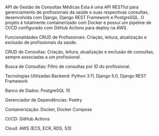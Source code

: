 API de Gestão de Consultas Médicas
Esta é uma API RESTful para gerenciamento de profissionais da saúde e suas respectivas consultas, desenvolvida com Django, Django REST Framework e PostgreSQL. O projeto é totalmente containerizado com Docker e possui um pipeline de CI/CD configurado com GitHub Actions para deploy na AWS.

Funcionalidades
CRUD de Profissionais: Criação, leitura, atualização e exclusão de profissionais da saúde.

CRUD de Consultas: Criação, leitura, atualização e exclusão de consultas, sempre associadas a um profissional.

Busca de Consultas: Filtro de consultas por ID do profissional.


Tecnologias Utilizadas
Backend: Python 3.11, Django 5.0, Django REST Framework

Banco de Dados: PostgreSQL 15

Gerenciador de Dependências: Poetry

Containerização: Docker, Docker Compose

CI/CD: GitHub Actions

Cloud: AWS (ECS, ECR, RDS, S3)
